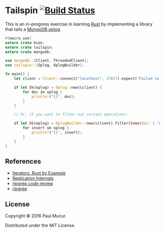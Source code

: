 # Tailspin [![Build Status](https://travis-ci.org/mudge/tailspin.svg?branch=master)](https://travis-ci.org/mudge/tailspin)

This is an in-progress exercise in learning [Rust](https://www.rust-lang.org/)
by implementing a library that tails a [MongoDB
oplog](https://docs.mongodb.com/v3.0/core/replica-set-oplog/).

```rust
#[macro_use]
extern crate bson;
extern crate tailspin;
extern crate mongodb;

use mongodb::{Client, ThreadedClient};
use tailspin::{Oplog, OplogBuilder};

fn main() {
    let client = Client::connect("localhost", 27017).expect("Failed to connect to MongoDB.");

    if let Ok(oplog) = Oplog::new(&client) {
        for doc in oplog {
            println!("{}", doc);
        }
    }

    // Or, if you want to filter out certain operations:

    if let Ok(oplog) = OplogBuilder::new(&client).filter(Some(doc! { "op" => "i" })).build() {
        for insert in oplog {
            println!("{}", insert);
        }
    }
}
```

## References

* [Iterators, Rust by Example](http://rustbyexample.com/trait/iter.html)
* [Replication Internals](https://www.kchodorow.com/blog/2010/10/12/replication-internals/)
* [ripgrep code review](http://blog.mbrt.it/2016-12-01-ripgrep-code-review/)
* [ripgrep](https://github.com/BurntSushi/ripgrep/)

## License

Copyright © 2016 Paul Mucur.

Distributed under the MIT License.
